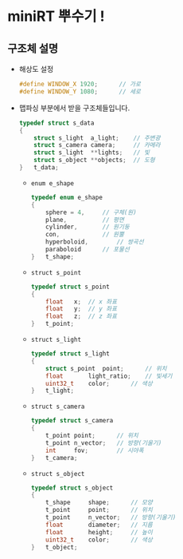 # miniRT 뿌수기 !
## 구조체 설명
- 해상도 설정
	```c
	#define WINDOW_X 1920;		// 가로
	#define WINDOW_Y 1080;		// 세로
	```
- 맵파싱 부분에서 받을 구조체들입니다.
	```c
	typedef struct s_data
	{
		struct s_light	a_light;	// 주변광
		struct s_camera	camera;		// 카메라
		struct s_light	**lights;	// 빛
		struct s_object	**objects;	// 도형
	}	t_data;
	```
	+ `enum e_shape`
		```c
		typedef enum e_shape
		{
			sphere = 4,		// 구체(원)
			plane,			// 평면
			cylinder,		// 원기둥
			con,			// 원뿔
			hyperboloid,		// 쌍곡선
			paraboloid		// 포물선
		}	t_shape;
		```
	+ `struct s_point`
		```c
		typedef struct s_point
		{
			float	x;	// x 좌표
			float	y;	// y 좌표
			float	z;	// z 좌표
		}	t_point;
		```
	+ `struct s_light`
		```c
		typedef struct s_light
		{
			struct s_point	point;		// 위치
			float		light_ratio;	// 빛세기
			uint32_t	color;		// 색상
		}	t_light;
		```
	+ `struct s_camera`
		```c
		typedef struct s_camera
		{
			t_point	point;		// 위치
			t_point	n_vector;	// 방향(기울기)
			int		fov;		// 시야폭
		}	t_camera;
		```
	+ `struct s_object`
		```c
		typedef struct s_object
		{
			t_shape		shape;		// 모양
			t_point		point;		// 위치
			t_point		n_vector;	// 방향(기울기)
			float		diameter;	// 지름
			float		height;		// 높이
			uint32_t	color;		// 색상
		}	t_object;
		```
